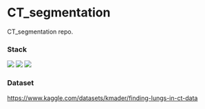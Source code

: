 # CT_segmentation
CT_segmentation repo.

### Stack
<img src="https://img.shields.io/badge/pandas-150458?style=for-the-badge&logo=pandas&logoColor=white"> <img src="https://img.shields.io/badge/numpy-00A3E0?style=for-the-badge&logo=numpy&logoColor=white"> <img src="https://img.shields.io/badge/keras-D00000?style=for-the-badge&logo=keras&logoColor=white">

### Dataset
https://www.kaggle.com/datasets/kmader/finding-lungs-in-ct-data
